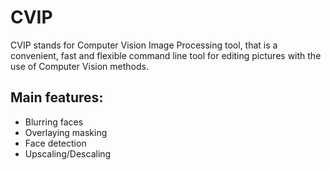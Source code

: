 # CVIP

CVIP stands for Computer Vision Image Processing tool, that is a convenient, fast and flexible command line tool for editing pictures with the use of Computer Vision methods.

Main features:
--------------
  - Blurring faces
  - Overlaying masking
  - Face detection
  - Upscaling/Descaling
